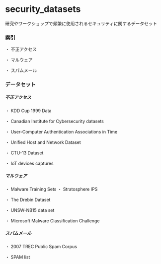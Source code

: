 # security_datasets

研究やワークショップで頻繁に使用されるセキュリティに関するデータセット

### 索引

・ 不正アクセス

・ マルウェア

・ スパムメール

### データセット

##### 不正アクセス
・ KDD Cup 1999 Data 

・ Canadian Institute for Cybersecurity datasets

・ User-Computer Authentication Associations in Time

・ Unified Host and Network Dataset 

・ CTU-13 Dataset

・ IoT devices captures

##### マルウェア
・ Malware Training Sets
・ Stratosphere IPS

・ The Drebin Dataset

・ UNSW-NB15 data set

・ Microsoft Malware Classification Challenge

##### スパムメール
・ 2007 TREC Public Spam Corpus

・ SPAM list
